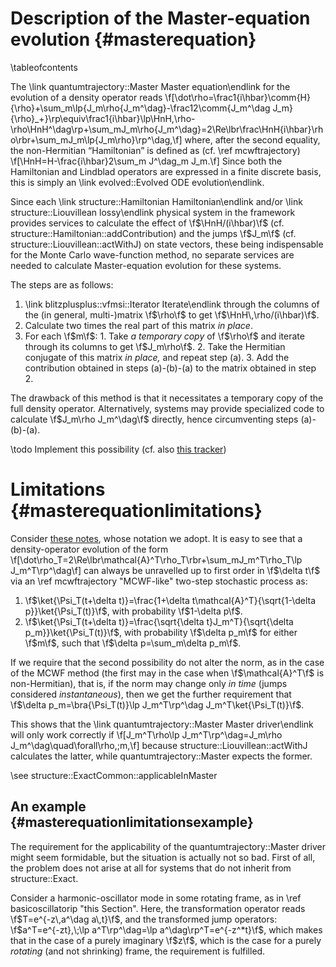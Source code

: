 Description of the Master-equation evolution {#masterequation}
============================================

\tableofcontents

The \link quantumtrajectory::Master Master equation\endlink for the evolution of a density operator reads
\f[\dot\rho=\frac1{i\hbar}\comm{H}{\rho}+\sum_m\lp{J_m\rho{J_m^\dag}-\frac12\comm{J_m^\dag J_m}{\rho}_+}\rp\equiv\frac1{i\hbar}\lp\HnH\,\rho-\rho\HnH^\dag\rp+\sum_mJ_m\rho{J_m^\dag}=2\Re\lbr\frac\HnH{i\hbar}\rho\rbr+\sum_mJ_m\lp{J_m\rho}\rp^\dag,\f]
where, after the second equality, the non-Hermitian “Hamiltonian” is defined as (cf. \ref mcwftrajectory)
\f[\HnH=H-\frac{i\hbar}2\sum_m J^\dag_m J_m.\f]
Since both the Hamiltonian and Lindblad operators are expressed in a finite discrete basis, this is simply an \link evolved::Evolved ODE evolution\endlink.

Since each \link structure::Hamiltonian Hamiltonian\endlink and/or \link structure::Liouvillean lossy\endlink physical system in the framework  provides services
to calculate the effect of \f$\HnH/(i\hbar)\f$ (cf. structure::Hamiltonian::addContribution) and the jumps \f$J_m\f$ (cf. structure::Liouvillean::actWithJ) on state vectors, 
these being indispensable for the Monte Carlo wave-function method, no separate services are needed to calculate Master-equation evolution for these systems.

The steps are as follows:
  1. \link blitzplusplus::vfmsi::Iterator Iterate\endlink through the columns of the (in general, multi-)matrix \f$\rho\f$ to get \f$\HnH\,\rho/(i\hbar)\f$.
  2. Calculate two times the real part of this matrix *in place*.
  3. For each \f$m\f$:
    1. Take *a temporary copy* of \f$\rho\f$ and iterate through its columns to get \f$J_m\rho\f$.
    2. Take the Hermitian conjugate of this matrix *in place,* and repeat step (a).
    3. Add the contribution obtained in steps (a)-(b)-(a) to the matrix obtained in step 2.

The drawback of this method is that it necessitates a temporary copy of the full density operator. 
Alternatively, systems may provide specialized code to calculate \f$J_m\rho J_m^\dag\f$ directly, hence circumventing steps (a)-(b)-(a).

\todo Implement this possibility (cf. also [this tracker](http://sourceforge.net/p/cppqed/feature-requests/4/))

Limitations {#masterequationlimitations}
===========

Consider [these notes](http://optics.szfki.kfki.hu/~vukics/Pictures.pdf), whose notation we adopt. It is easy to see that a density-operator evolution of the form
\f[\dot\rho_T=2\Re\lbr\mathcal{A}^T\rho_T\rbr+\sum_mJ_m^T\rho_T\lp J_m^T\rp^\dag\f]
can always be unravelled up to first order in \f$\delta t\f$ via an \ref mcwftrajectory "MCWF-like" two-step stochastic process as:
1. \f$\ket{\Psi_T(t+\delta t)}=\frac{1+\delta t\mathcal{A}^T}{\sqrt{1-\delta p}}\ket{\Psi_T(t)}\f$, with probability \f$1-\delta p\f$.
2. \f$\ket{\Psi_T(t+\delta t)}=\frac{\sqrt{\delta t}J_m^T}{\sqrt{\delta p_m}}\ket{\Psi_T(t)}\f$, with probability \f$\delta p_m\f$ for either \f$m\f$, such that \f$\delta p=\sum_m\delta p_m\f$.

If we require that the second possibility do not alter the norm, as in the case of the MCWF method (the first may in the case when \f$\mathcal{A}^T\f$ is non-Hermitian),
that is, if the norm may change only *in time* (jumps considered *instantaneous*), then we get the further requirement that
\f$\delta p_m=\bra{\Psi_T(t)}\lp J_m^T\rp^\dag J_m^T\ket{\Psi_T(t)}\f$.

This shows that the \link quantumtrajectory::Master Master driver\endlink will only work correctly if \f[J_m^T\rho\lp J_m^T\rp^\dag=J_m\rho J_m^\dag\quad\forall\rho,\;m,\f]
because structure::Liouvillean::actWithJ calculates the latter, while quantumtrajectory::Master expects the former.

\see structure::ExactCommon::applicableInMaster

An example {#masterequationlimitationsexample}
----------

The requirement for the applicability of the quantumtrajectory::Master driver might seem formidable, but the situation is actually not so bad.
First of all, the problem does not arise at all for systems that do not inherit from structure::Exact.

Consider a harmonic-oscillator mode in some rotating frame, as in \ref basicoscillatorip "this Section". Here, the transformation operator reads \f$T=e^{-z\,a^\dag a\,t}\f$, and the transformed jump operators: \f$a^T=e^{-zt},\;\lp a^T\rp^\dag=\lp a^\dag\rp^T=e^{-z^*t}\f$, which makes that in the case of a purely imaginary \f$z\f$, which is the case for a purely *rotating* (and not shrinking) frame, the requirement is fulfilled.
